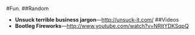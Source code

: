 #Fun.
##Random
* **Unsuck terrible business jargon**—http://unsuck-it.com/
##Videos
* **Bootleg Fireworks**—http://www.youtube.com/watch?v=NRItYDKSqpQ 
